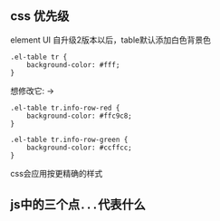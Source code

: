 ## css 优先级
element UI 自升级2版本以后，table默认添加白色背景色
```
.el-table tr {
    background-color: #fff;
}
```

想修改它: ->

```
.el-table tr.info-row-red {
    background-color: #ffc9c8;
}

.el-table tr.info-row-green {
    background-color: #ccffcc;
}
```

css会应用按更精确的样式

## js中的三个点`...`代表什么